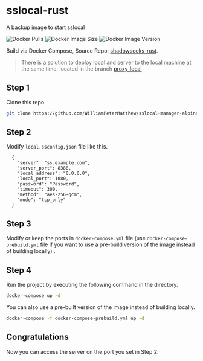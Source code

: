 # sslocal-rust
A backup image to start sslocal

![Docker Pulls](https://img.shields.io/docker/pulls/petermatthew/sslocal-rust)
![Docker Image Size](https://img.shields.io/docker/image-size/petermatthew/sslocal-rust)
![Docker Image Version](https://img.shields.io/docker/v/petermatthew/sslocal-rust)

Build via Docker Compose, Source Repo: [shadowsocks-rust](https://github.com/shadowsocks/shadowsocks-rust/).

> There is a solution to deploy local and server to the local machine at the same time, located in the branch [proxy_local](https://github.com/WilliamPeterMatthew/sslocal-manager-alpine/tree/proxy_local)

## Step 1
Clone this repo.
```bash
git clone https://github.com/WilliamPeterMatthew/sslocal-manager-alpine.git -b sslocal-rust
```
## Step 2
Modify `local.ssconfig.json` file like this.
```
  {
    "server": "ss.example.com",
    "server_port": 8388,
    "local_address": "0.0.0.0",
    "local_port": 1080,
    "password": "Password",
    "timeout": 300,
    "method": "aes-256-gcm",
    "mode": "tcp_only"
  }

```

## Step 3
Modify or keep the ports in `docker-compose.yml` file (use `docker-compose-prebuild.yml` file if you want to use a pre-build version of the image instead of building locally) .

## Step 4
Run the project by executing the following command in the directory.
```bash
docker-compose up -d
```

You can also use a pre-built version of the image instead of building locally.
```bash
docker-compose -f docker-compose-prebuild.yml up -d
```

## Congratulations
Now you can access the server on the port you set in Step 2.
